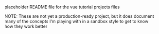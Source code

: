 placeholder README file for the vue tutorial projects files

NOTE: These are not yet a production-ready project, but it does document many of the concepts I'm playing with in a sandbox style to get to know how they work better